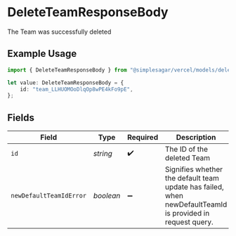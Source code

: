 # DeleteTeamResponseBody

The Team was successfully deleted

## Example Usage

```typescript
import { DeleteTeamResponseBody } from "@simplesagar/vercel/models/deleteteamop.js";

let value: DeleteTeamResponseBody = {
    id: "team_LLHUOMOoDlqOp8wPE4kFo9pE",
};
```

## Fields

| Field                                                                                                     | Type                                                                                                      | Required                                                                                                  | Description                                                                                               | Example                                                                                                   |
| --------------------------------------------------------------------------------------------------------- | --------------------------------------------------------------------------------------------------------- | --------------------------------------------------------------------------------------------------------- | --------------------------------------------------------------------------------------------------------- | --------------------------------------------------------------------------------------------------------- |
| `id`                                                                                                      | *string*                                                                                                  | :heavy_check_mark:                                                                                        | The ID of the deleted Team                                                                                | team_LLHUOMOoDlqOp8wPE4kFo9pE                                                                             |
| `newDefaultTeamIdError`                                                                                   | *boolean*                                                                                                 | :heavy_minus_sign:                                                                                        | Signifies whether the default team update has failed, when newDefaultTeamId is provided in request query. | true                                                                                                      |